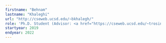 ```yaml
---
firstname: "Behnam"
lastname: "Khaleghi"
url: "http://cseweb.ucsd.edu/~bkhalegh/"
role: 'Ph.D. Student (Advisor: <a href="https://cseweb.ucsd.edu/~trosing/" target='_blank'>Tajana Šimunić Rosing</a>)'
startyear: 2019
endyear: 2022
---
```

